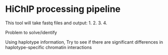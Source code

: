 # HiChIP processing pipeline
This tool will take fastq files and output:
1.
2.
3.
4.


Problem to solve/identify

Using haplotype information,
Try to see if there are significant differences in haplotype-specific chromatin interactions


